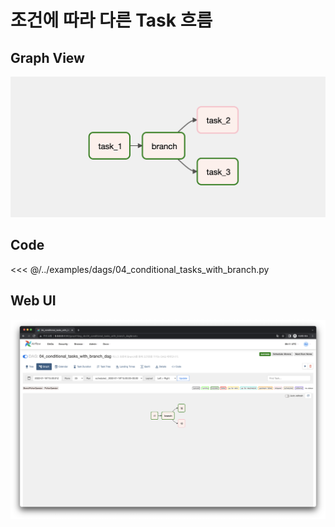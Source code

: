 # 조건에 따라 다른 Task 흐름

## Graph View

![image-20220123003919600](./image-20220123003919600.png)



## Code

<<< @/../examples/dags/04_conditional_tasks_with_branch.py



## Web UI

![image-20220122171121697](./image-20220122171121697.png)
